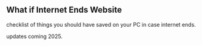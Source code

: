 ## What if Internet Ends Website

checklist of things you should have saved on your PC in case internet ends.

updates coming 2025.
